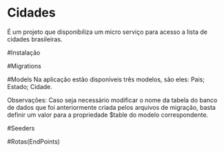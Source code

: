 # Cidades
É um projeto que disponibiliza um micro serviço para acesso a lista de cidades brasileiras.

#Instalação

#Migrations

#Models
Na aplicação estão disponíveis três modelos, são eles:
Pais;
Estado;
Cidade.

Observações: Caso seja necessário modificar o nome da tabela do banco de dados que foi anteriormente criada pelos arquivos de migração, basta definir um valor para a propriedade $table do modelo correspondente.

#Seeders

#Rotas(EndPoints)
